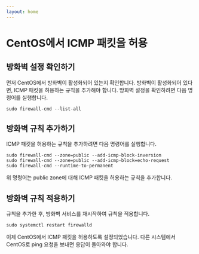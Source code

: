 ```yaml
---
layout: home
---
```


# CentOS에서 ICMP 패킷을 허용

## 방화벽 설정 확인하기
먼저 CentOS에서 방화벽이 활성화되어 있는지 확인합니다. 방화벽이 활성화되어 있다면, ICMP 패킷을 허용하는 규칙을 추가해야 합니다. 방화벽 설정을 확인하려면 다음 명령어를 실행합니다.

```
sudo firewall-cmd --list-all
```

## 방화벽 규칙 추가하기
ICMP 패킷을 허용하는 규칙을 추가하려면 다음 명령어를 실행합니다.

```
sudo firewall-cmd --zone=public --add-icmp-block-inversion
sudo firewall-cmd --zone=public --add-icmp-block=echo-request
sudo firewall-cmd --runtime-to-permanent
```

위 명령어는 public zone에 대해 ICMP 패킷을 허용하는 규칙을 추가합니다.

## 방화벽 규칙 적용하기
규칙을 추가한 후, 방화벽 서비스를 재시작하여 규칙을 적용합니다.

```
sudo systemctl restart firewalld
```

이제 CentOS에서 ICMP 패킷을 허용하도록 설정되었습니다. 다른 시스템에서 CentOS로 ping 요청을 보내면 응답이 돌아와야 합니다.
